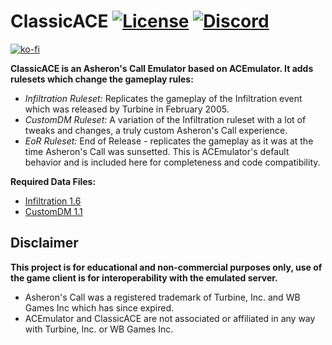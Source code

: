 # ClassicACE [![License](https://img.shields.io/github/license/bDekaru/ClassicACE?style=plastic)](https://github.com/bDekaru/ClassicACE/blob/master/LICENSE) [![Discord](https://img.shields.io/discord/976661229055672350.svg?label=Join+Discord&style=plastic&logo=discord)](https://discord.gg/22F69jny)
[![ko-fi](https://ko-fi.com/img/githubbutton_sm.svg)](https://ko-fi.com/A0A2DN3BX)

**ClassicACE is an Asheron's Call Emulator based on ACEmulator. It adds rulesets which change the gameplay rules:**
- *Infiltration Ruleset:* Replicates the gameplay of the Infiltration event which was released by Turbine in February 2005.
- *CustomDM Ruleset:* A variation of the Infiltration ruleset with a lot of tweaks and changes, a truly custom Asheron's Call experience.
- *EoR Ruleset:* End of Release - replicates the gameplay as it was at the time Asheron's Call was sunsetted. This is ACEmulator's default behavior and is included here for completeness and code compatibility.

**Required Data Files:**
- [Infiltration 1.6](https://mega.nz/file/FuY1wACJ#y4_PqgaB-cIeksztIknB8SUimavAHRLVkQbo7QPDGKg)
- [CustomDM 1.1](https://mega.nz/file/Y6oAAYIQ#XrVrzu8D3YQuBeFQN08vVlaFn3EEgz59keNfUmDqytE)

## Disclaimer
**This project is for educational and non-commercial purposes only, use of the game client is for interoperability with the emulated server.**
- Asheron's Call was a registered trademark of Turbine, Inc. and WB Games Inc which has since expired.
- ACEmulator and ClassicACE are not associated or affiliated in any way with Turbine, Inc. or WB Games Inc.
